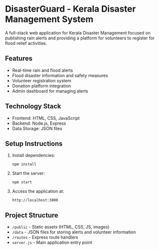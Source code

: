 # DisasterGuard - Kerala Disaster Management System

A full-stack web application for Kerala Disaster Management focused on publishing rain alerts and providing a platform for volunteers to register for flood relief activities.

## Features

- Real-time rain and flood alerts
- Flood disaster information and safety measures
- Volunteer registration system
- Donation platform integration
- Admin dashboard for managing alerts

## Technology Stack

- Frontend: HTML, CSS, JavaScript
- Backend: Node.js, Express
- Data Storage: JSON files

## Setup Instructions

1. Install dependencies:
   ```
   npm install
   ```

2. Start the server:
   ```
   npm start
   ```

3. Access the application at:
   ```
   http://localhost:3000
   ```

## Project Structure

- `/public` - Static assets (HTML, CSS, JS, images)
- `/data` - JSON files for storing alerts and volunteer information
- `/routes` - Express route handlers
- `server.js` - Main application entry point
